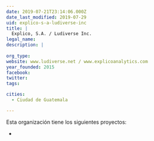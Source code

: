 ```yaml
---
date: 2019-07-21T23:14:06.000Z
date_last_modified: 2019-07-29
uid: explico-s-a-ludiverse-inc
title: |
  Explico, S.A. / Ludiverse Inc.
legal_name: 
description: |
  
org_type: 
website: www.ludiverse.net / www.explicoanalytics.com
year_founded: 2015
facebook: 
twitter: 
tags:

cities: 
  - Ciudad de Guatemala

---
```


Esta organización tiene los siguientes proyectos:

- [](/proyectos/micongreso)
